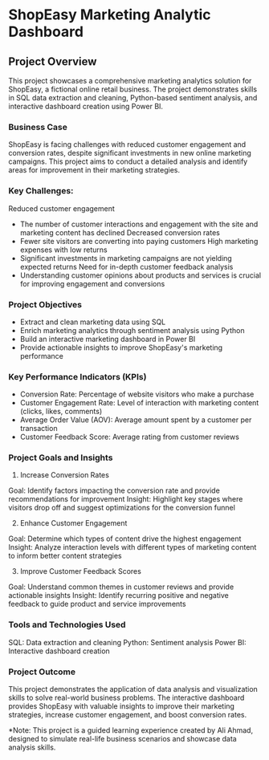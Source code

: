 # ShopEasy Marketing Analytic Dashboard

## Project Overview
This project showcases a comprehensive marketing analytics solution for ShopEasy, a fictional online retail business. The project demonstrates skills in SQL data extraction and cleaning, Python-based sentiment analysis, and interactive dashboard creation using Power BI.

### Business Case
ShopEasy is facing challenges with reduced customer engagement and conversion rates, despite significant investments in new online marketing campaigns. This project aims to conduct a detailed analysis and identify areas for improvement in their marketing strategies.

### Key Challenges:

Reduced customer engagement
- The number of customer interactions and engagement with the site and marketing content has declined
Decreased conversion rates
- Fewer site visitors are converting into paying customers
High marketing expenses with low returns
- Significant investments in marketing campaigns are not yielding expected returns
Need for in-depth customer feedback analysis
- Understanding customer opinions about products and services is crucial for improving engagement and conversions

### Project Objectives
- Extract and clean marketing data using SQL
- Enrich marketing analytics through sentiment analysis using Python
- Build an interactive marketing dashboard in Power BI
- Provide actionable insights to improve ShopEasy's marketing performance

### Key Performance Indicators (KPIs)
- Conversion Rate: Percentage of website visitors who make a purchase
- Customer Engagement Rate: Level of interaction with marketing content (clicks, likes, comments)
- Average Order Value (AOV): Average amount spent by a customer per transaction
- Customer Feedback Score: Average rating from customer reviews

### Project Goals and Insights
1. Increase Conversion Rates

Goal: Identify factors impacting the conversion rate and provide recommendations for improvement </n>
Insight: Highlight key stages where visitors drop off and suggest optimizations for the conversion funnel

2. Enhance Customer Engagement

Goal: Determine which types of content drive the highest engagement </n>
Insight: Analyze interaction levels with different types of marketing content to inform better content strategies

3. Improve Customer Feedback Scores

Goal: Understand common themes in customer reviews and provide actionable insights</n>
Insight: Identify recurring positive and negative feedback to guide product and service improvements

### Tools and Technologies Used

SQL: Data extraction and cleaning
Python: Sentiment analysis
Power BI: Interactive dashboard creation

### Project Outcome
This project demonstrates the application of data analysis and visualization skills to solve real-world business problems. The interactive dashboard provides ShopEasy with valuable insights to improve their marketing strategies, increase customer engagement, and boost conversion rates.

*Note: This project is a guided learning experience created by Ali Ahmad, designed to simulate real-life business scenarios and showcase data analysis skills.
